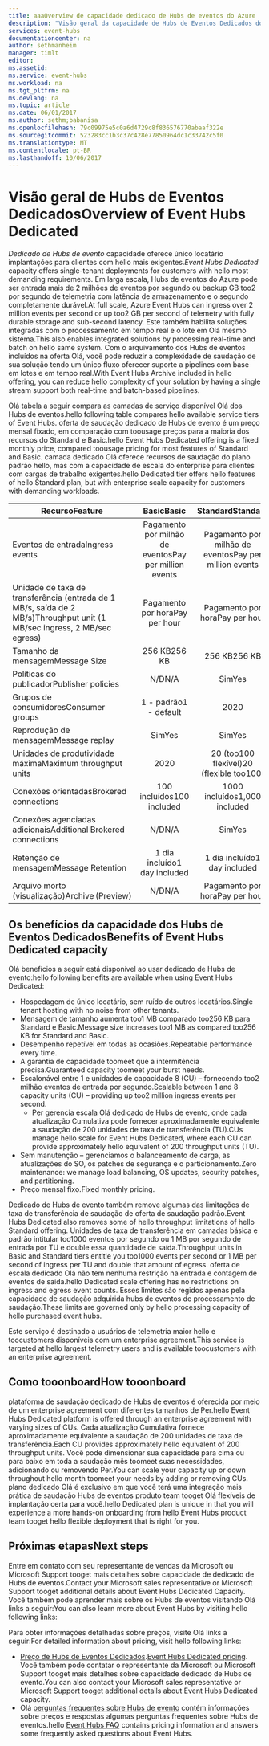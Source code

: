 ```yaml
---
title: aaaOverview de capacidade dedicado de Hubs de eventos do Azure | Microsoft Docs
description: "Visão geral da capacidade de Hubs de Eventos Dedicados do Microsoft Azure ."
services: event-hubs
documentationcenter: na
author: sethmanheim
manager: timlt
editor: 
ms.assetid: 
ms.service: event-hubs
ms.workload: na
ms.tgt_pltfrm: na
ms.devlang: na
ms.topic: article
ms.date: 06/01/2017
ms.author: sethm;babanisa
ms.openlocfilehash: 79c09975e5c0a6d4729c8f836576770abaaf322e
ms.sourcegitcommit: 523283cc1b3c37c428e77850964dc1c33742c5f0
ms.translationtype: MT
ms.contentlocale: pt-BR
ms.lasthandoff: 10/06/2017
---
```

# <a name="overview-of-event-hubs-dedicated"></a><span data-ttu-id="887eb-103">Visão geral de Hubs de Eventos Dedicados</span><span class="sxs-lookup"><span data-stu-id="887eb-103">Overview of Event Hubs Dedicated</span></span>

<span data-ttu-id="887eb-104">*Dedicado de Hubs de evento* capacidade oferece único locatário implantações para clientes com hello mais exigentes.</span><span class="sxs-lookup"><span data-stu-id="887eb-104">*Event Hubs Dedicated* capacity offers single-tenant deployments for customers with hello most demanding requirements.</span></span> <span data-ttu-id="887eb-105">Em larga escala, Hubs de eventos do Azure pode ser entrada mais de 2 milhões de eventos por segundo ou backup GB too2 por segundo de telemetria com latência de armazenamento e o segundo completamente durável.</span><span class="sxs-lookup"><span data-stu-id="887eb-105">At full scale, Azure Event Hubs can ingress over 2 million events per second or up too2 GB per second of telemetry with fully durable storage and sub-second latency.</span></span> <span data-ttu-id="887eb-106">Este também habilita soluções integradas com o processamento em tempo real e o lote em Olá mesmo sistema.</span><span class="sxs-lookup"><span data-stu-id="887eb-106">This also enables integrated solutions by processing real-time and batch on hello same system.</span></span> <span data-ttu-id="887eb-107">Com o arquivamento dos Hubs de eventos incluídos na oferta Olá, você pode reduzir a complexidade de saudação de sua solução tendo um único fluxo oferecer suporte a pipelines com base em lotes e em tempo real.</span><span class="sxs-lookup"><span data-stu-id="887eb-107">With Event Hubs Archive included in hello offering, you can reduce hello complexity of your solution by having a single stream support both real-time and batch-based pipelines.</span></span>

<span data-ttu-id="887eb-108">Olá tabela a seguir compara as camadas de serviço disponível Olá dos Hubs de eventos.</span><span class="sxs-lookup"><span data-stu-id="887eb-108">hello following table compares hello available service tiers of Event Hubs.</span></span> <span data-ttu-id="887eb-109">oferta de saudação dedicado de Hubs de evento é um preço mensal fixado, em comparação com toousage preços para a maioria dos recursos do Standard e Basic.</span><span class="sxs-lookup"><span data-stu-id="887eb-109">hello Event Hubs Dedicated offering is a fixed monthly price, compared toousage pricing for most features of Standard and Basic.</span></span> <span data-ttu-id="887eb-110">camada dedicado Olá oferece recursos de saudação do plano padrão hello, mas com a capacidade de escala do enterprise para clientes com cargas de trabalho exigentes.</span><span class="sxs-lookup"><span data-stu-id="887eb-110">hello Dedicated tier offers hello features of hello Standard plan, but with enterprise scale capacity for customers with demanding workloads.</span></span> 

| <span data-ttu-id="887eb-111">Recurso</span><span class="sxs-lookup"><span data-stu-id="887eb-111">Feature</span></span> | <span data-ttu-id="887eb-112">Basic</span><span class="sxs-lookup"><span data-stu-id="887eb-112">Basic</span></span> | <span data-ttu-id="887eb-113">Standard</span><span class="sxs-lookup"><span data-stu-id="887eb-113">Standard</span></span> | <span data-ttu-id="887eb-114">Dedicado</span><span class="sxs-lookup"><span data-stu-id="887eb-114">Dedicated</span></span> |
| --- |:---:|:---:|:---:|
| <span data-ttu-id="887eb-115">Eventos de entrada</span><span class="sxs-lookup"><span data-stu-id="887eb-115">Ingress events</span></span> | <span data-ttu-id="887eb-116">Pagamento por milhão de eventos</span><span class="sxs-lookup"><span data-stu-id="887eb-116">Pay per million events</span></span> | <span data-ttu-id="887eb-117">Pagamento por milhão de eventos</span><span class="sxs-lookup"><span data-stu-id="887eb-117">Pay per million events</span></span> | <span data-ttu-id="887eb-118">Incluso</span><span class="sxs-lookup"><span data-stu-id="887eb-118">Included</span></span> |
| <span data-ttu-id="887eb-119">Unidade de taxa de transferência (entrada de 1 MB/s, saída de 2 MB/s)</span><span class="sxs-lookup"><span data-stu-id="887eb-119">Throughput unit (1 MB/sec ingress, 2 MB/sec egress)</span></span> | <span data-ttu-id="887eb-120">Pagamento por hora</span><span class="sxs-lookup"><span data-stu-id="887eb-120">Pay per hour</span></span> | <span data-ttu-id="887eb-121">Pagamento por hora</span><span class="sxs-lookup"><span data-stu-id="887eb-121">Pay per hour</span></span> | <span data-ttu-id="887eb-122">Incluso</span><span class="sxs-lookup"><span data-stu-id="887eb-122">Included</span></span> |
| <span data-ttu-id="887eb-123">Tamanho da mensagem</span><span class="sxs-lookup"><span data-stu-id="887eb-123">Message Size</span></span> | <span data-ttu-id="887eb-124">256 KB</span><span class="sxs-lookup"><span data-stu-id="887eb-124">256 KB</span></span> | <span data-ttu-id="887eb-125">256 KB</span><span class="sxs-lookup"><span data-stu-id="887eb-125">256 KB</span></span> | <span data-ttu-id="887eb-126">1 MB</span><span class="sxs-lookup"><span data-stu-id="887eb-126">1 MB</span></span> |
| <span data-ttu-id="887eb-127">Políticas do publicador</span><span class="sxs-lookup"><span data-stu-id="887eb-127">Publisher policies</span></span> | <span data-ttu-id="887eb-128">N/D</span><span class="sxs-lookup"><span data-stu-id="887eb-128">N/A</span></span> | <span data-ttu-id="887eb-129">Sim</span><span class="sxs-lookup"><span data-stu-id="887eb-129">Yes</span></span> | <span data-ttu-id="887eb-130">Sim</span><span class="sxs-lookup"><span data-stu-id="887eb-130">Yes</span></span> |     
| <span data-ttu-id="887eb-131">Grupos de consumidores</span><span class="sxs-lookup"><span data-stu-id="887eb-131">Consumer groups</span></span> | <span data-ttu-id="887eb-132">1 - padrão</span><span class="sxs-lookup"><span data-stu-id="887eb-132">1 - default</span></span> | <span data-ttu-id="887eb-133">20</span><span class="sxs-lookup"><span data-stu-id="887eb-133">20</span></span> | <span data-ttu-id="887eb-134">20</span><span class="sxs-lookup"><span data-stu-id="887eb-134">20</span></span> |
| <span data-ttu-id="887eb-135">Reprodução de mensagem</span><span class="sxs-lookup"><span data-stu-id="887eb-135">Message replay</span></span> | <span data-ttu-id="887eb-136">Sim</span><span class="sxs-lookup"><span data-stu-id="887eb-136">Yes</span></span> | <span data-ttu-id="887eb-137">Sim</span><span class="sxs-lookup"><span data-stu-id="887eb-137">Yes</span></span> | <span data-ttu-id="887eb-138">Sim</span><span class="sxs-lookup"><span data-stu-id="887eb-138">Yes</span></span> |
| <span data-ttu-id="887eb-139">Unidades de produtividade máxima</span><span class="sxs-lookup"><span data-stu-id="887eb-139">Maximum throughput units</span></span> | <span data-ttu-id="887eb-140">20</span><span class="sxs-lookup"><span data-stu-id="887eb-140">20</span></span> | <span data-ttu-id="887eb-141">20 (too100 flexível)</span><span class="sxs-lookup"><span data-stu-id="887eb-141">20 (flexible too100)</span></span>  | <span data-ttu-id="887eb-142">1 CU≈200</span><span class="sxs-lookup"><span data-stu-id="887eb-142">1 CU≈200</span></span> |
| <span data-ttu-id="887eb-143">Conexões orientadas</span><span class="sxs-lookup"><span data-stu-id="887eb-143">Brokered connections</span></span> | <span data-ttu-id="887eb-144">100 incluídos</span><span class="sxs-lookup"><span data-stu-id="887eb-144">100 included</span></span> | <span data-ttu-id="887eb-145">1000 incluídos</span><span class="sxs-lookup"><span data-stu-id="887eb-145">1,000 included</span></span> | <span data-ttu-id="887eb-146">100.000 incluídos</span><span class="sxs-lookup"><span data-stu-id="887eb-146">100 K included</span></span> |
| <span data-ttu-id="887eb-147">Conexões agenciadas adicionais</span><span class="sxs-lookup"><span data-stu-id="887eb-147">Additional Brokered connections</span></span> | <span data-ttu-id="887eb-148">N/D</span><span class="sxs-lookup"><span data-stu-id="887eb-148">N/A</span></span> | <span data-ttu-id="887eb-149">Sim</span><span class="sxs-lookup"><span data-stu-id="887eb-149">Yes</span></span> | <span data-ttu-id="887eb-150">Sim</span><span class="sxs-lookup"><span data-stu-id="887eb-150">Yes</span></span> |
| <span data-ttu-id="887eb-151">Retenção de mensagem</span><span class="sxs-lookup"><span data-stu-id="887eb-151">Message Retention</span></span> | <span data-ttu-id="887eb-152">1 dia incluído</span><span class="sxs-lookup"><span data-stu-id="887eb-152">1 day included</span></span> | <span data-ttu-id="887eb-153">1 dia incluído</span><span class="sxs-lookup"><span data-stu-id="887eb-153">1 day included</span></span> | <span data-ttu-id="887eb-154">Backup too7 dias incluídos</span><span class="sxs-lookup"><span data-stu-id="887eb-154">Up too7 days included</span></span> |
| <span data-ttu-id="887eb-155">Arquivo morto (visualização)</span><span class="sxs-lookup"><span data-stu-id="887eb-155">Archive (Preview)</span></span> | <span data-ttu-id="887eb-156">N/D</span><span class="sxs-lookup"><span data-stu-id="887eb-156">N/A</span></span>   | <span data-ttu-id="887eb-157">Pagamento por hora</span><span class="sxs-lookup"><span data-stu-id="887eb-157">Pay per hour</span></span> | <span data-ttu-id="887eb-158">Incluso</span><span class="sxs-lookup"><span data-stu-id="887eb-158">Included</span></span> |

## <a name="benefits-of-event-hubs-dedicated-capacity"></a><span data-ttu-id="887eb-159">Os benefícios da capacidade dos Hubs de Eventos Dedicados</span><span class="sxs-lookup"><span data-stu-id="887eb-159">Benefits of Event Hubs Dedicated capacity</span></span>

<span data-ttu-id="887eb-160">Olá benefícios a seguir está disponível ao usar dedicado de Hubs de evento:</span><span class="sxs-lookup"><span data-stu-id="887eb-160">hello following benefits are available when using Event Hubs Dedicated:</span></span>

* <span data-ttu-id="887eb-161">Hospedagem de único locatário, sem ruído de outros locatários.</span><span class="sxs-lookup"><span data-stu-id="887eb-161">Single tenant hosting with no noise from other tenants.</span></span>
* <span data-ttu-id="887eb-162">Mensagem de tamanho aumenta too1 MB comparado too256 KB para Standard e Basic.</span><span class="sxs-lookup"><span data-stu-id="887eb-162">Message size increases too1 MB as compared too256 KB for Standard and Basic.</span></span>
* <span data-ttu-id="887eb-163">Desempenho repetível em todas as ocasiões.</span><span class="sxs-lookup"><span data-stu-id="887eb-163">Repeatable performance every time.</span></span>
* <span data-ttu-id="887eb-164">A garantia de capacidade toomeet que a intermitência precisa.</span><span class="sxs-lookup"><span data-stu-id="887eb-164">Guaranteed capacity toomeet your burst needs.</span></span>
* <span data-ttu-id="887eb-165">Escalonável entre 1 e unidades de capacidade 8 (CU) – fornecendo too2 milhão eventos de entrada por segundo.</span><span class="sxs-lookup"><span data-stu-id="887eb-165">Scalable between 1 and 8 capacity units (CU) – providing up too2 million ingress events per second.</span></span>
  * <span data-ttu-id="887eb-166">Per gerencia escala Olá dedicado de Hubs de evento, onde cada atualização Cumulativa pode fornecer aproximadamente equivalente a saudação de 200 unidades de taxa de transferência (TU).</span><span class="sxs-lookup"><span data-stu-id="887eb-166">CUs manage hello scale for Event Hubs Dedicated, where each CU can provide approximately hello equivalent of 200 throughput units (TU).</span></span>
* <span data-ttu-id="887eb-167">Sem manutenção – gerenciamos o balanceamento de carga, as atualizações do SO, os patches de segurança e o particionamento.</span><span class="sxs-lookup"><span data-stu-id="887eb-167">Zero maintenance: we manage load balancing, OS updates, security patches, and partitioning.</span></span>
* <span data-ttu-id="887eb-168">Preço mensal fixo.</span><span class="sxs-lookup"><span data-stu-id="887eb-168">Fixed monthly pricing.</span></span>

<span data-ttu-id="887eb-169">Dedicado de Hubs de evento também remove algumas das limitações de taxa de transferência de saudação de oferta de saudação padrão.</span><span class="sxs-lookup"><span data-stu-id="887eb-169">Event Hubs Dedicated also removes some of hello throughput limitations of hello Standard offering.</span></span> <span data-ttu-id="887eb-170">Unidades de taxa de transferência em camadas básica e padrão intitular too1000 eventos por segundo ou 1 MB por segundo de entrada por TU e double essa quantidade de saída.</span><span class="sxs-lookup"><span data-stu-id="887eb-170">Throughput units in Basic and Standard tiers entitle you too1000 events per second or 1 MB per second of ingress per TU and double that amount of egress.</span></span> <span data-ttu-id="887eb-171">oferta de escala dedicado Olá não tem nenhuma restrição na entrada e contagem de eventos de saída.</span><span class="sxs-lookup"><span data-stu-id="887eb-171">hello Dedicated scale offering has no restrictions on ingress and egress event counts.</span></span> <span data-ttu-id="887eb-172">Esses limites são regidos apenas pela capacidade de saudação adquirida hubs de eventos de processamento de saudação.</span><span class="sxs-lookup"><span data-stu-id="887eb-172">These limits are governed only by hello processing capacity of hello purchased event hubs.</span></span>

<span data-ttu-id="887eb-173">Este serviço é destinado a usuários de telemetria maior hello e toocustomers disponíveis com um enterprise agreement.</span><span class="sxs-lookup"><span data-stu-id="887eb-173">This service is targeted at hello largest telemetry users and is available toocustomers with an enterprise agreement.</span></span>

## <a name="how-tooonboard"></a><span data-ttu-id="887eb-174">Como tooonboard</span><span class="sxs-lookup"><span data-stu-id="887eb-174">How tooonboard</span></span>

<span data-ttu-id="887eb-175">plataforma de saudação dedicado de Hubs de eventos é oferecida por meio de um enterprise agreement com diferentes tamanhos de Per.</span><span class="sxs-lookup"><span data-stu-id="887eb-175">hello Event Hubs Dedicated platform is offered through an enterprise agreement with varying sizes of CUs.</span></span> <span data-ttu-id="887eb-176">Cada atualização Cumulativa fornece aproximadamente equivalente a saudação de 200 unidades de taxa de transferência.</span><span class="sxs-lookup"><span data-stu-id="887eb-176">Each CU provides approximately hello equivalent of 200 throughput units.</span></span> <span data-ttu-id="887eb-177">Você pode dimensionar sua capacidade para cima ou para baixo em toda a saudação mês toomeet suas necessidades, adicionando ou removendo Per.</span><span class="sxs-lookup"><span data-stu-id="887eb-177">You can scale your capacity up or down throughout hello month toomeet your needs by adding or removing CUs.</span></span> <span data-ttu-id="887eb-178">plano dedicado Olá é exclusivo em que você terá uma integração mais prática de saudação Hubs de eventos produto team tooget Olá flexíveis de implantação certa para você.</span><span class="sxs-lookup"><span data-stu-id="887eb-178">hello Dedicated plan is unique in that you will experience a more hands-on onboarding from hello Event Hubs product team tooget hello flexible deployment that is right for you.</span></span> 

## <a name="next-steps"></a><span data-ttu-id="887eb-179">Próximas etapas</span><span class="sxs-lookup"><span data-stu-id="887eb-179">Next steps</span></span>
<span data-ttu-id="887eb-180">Entre em contato com seu representante de vendas da Microsoft ou Microsoft Support tooget mais detalhes sobre capacidade de dedicado de Hubs de eventos.</span><span class="sxs-lookup"><span data-stu-id="887eb-180">Contact your Microsoft sales representative or Microsoft Support tooget additional details about Event Hubs Dedicated Capacity.</span></span> <span data-ttu-id="887eb-181">Você também pode aprender mais sobre os Hubs de eventos visitando Olá links a seguir:</span><span class="sxs-lookup"><span data-stu-id="887eb-181">You can also learn more about Event Hubs by visiting hello following links:</span></span>

<span data-ttu-id="887eb-182">Para obter informações detalhadas sobre preços, visite Olá links a seguir:</span><span class="sxs-lookup"><span data-stu-id="887eb-182">For detailed information about pricing, visit hello following links:</span></span>

- <span data-ttu-id="887eb-183">[Preço de Hubs de Eventos Dedicados](https://azure.microsoft.com/pricing/details/event-hubs/).</span><span class="sxs-lookup"><span data-stu-id="887eb-183">[Event Hubs Dedicated pricing](https://azure.microsoft.com/pricing/details/event-hubs/).</span></span> <span data-ttu-id="887eb-184">Você também pode contatar o representante da Microsoft ou Microsoft Support tooget mais detalhes sobre capacidade dedicado de Hubs de evento.</span><span class="sxs-lookup"><span data-stu-id="887eb-184">You can also contact your Microsoft sales representative or Microsoft Support tooget additional details about Event Hubs Dedicated capacity.</span></span>
- <span data-ttu-id="887eb-185">Olá [perguntas frequentes sobre Hubs de evento](event-hubs-faq.md) contém informações sobre preços e respostas algumas perguntas frequentes sobre Hubs de eventos.</span><span class="sxs-lookup"><span data-stu-id="887eb-185">hello [Event Hubs FAQ](event-hubs-faq.md) contains pricing information and answers some frequently asked questions about Event Hubs.</span></span> 
